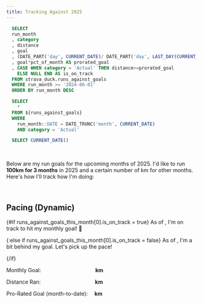 ```yaml
---
title: Tracking Against 2025
---
```


```sql runs_against_goals
  SELECT
  run_month
  , category
  , distance
  , goal
  , (DATE_PART('day', CURRENT_DATE)/ DATE_PART('day', LAST_DAY(CURRENT_DATE)))::FLOAT AS pct_of_month
  , goal*pct_of_month AS prorated_goal
  , CASE WHEN category = 'Actual' THEN distance>=prorated_goal 
    ELSE NULL END AS is_on_track
  FROM strava_duck.runs_against_goals
  WHERE run_month >= '2024-06-01'
  ORDER BY run_month DESC
```
```sql runs_against_goals_this_month
  SELECT
    *
  FROM ${runs_against_goals}
  WHERE 
    run_month::DATE = DATE_TRUNC('month', CURRENT_DATE)
    AND category = 'Actual'
```
```sql today
  SELECT CURRENT_DATE()
```

<LastRefreshed/>
<br>

Below are my run goals for the upcoming months of 2025. I'd like to run <b>100km for 3 months</b> in 2025 and a certain number of km for other months.
Here's how I'll track how I'm doing:

<BarChart
  data={runs_against_goals}
  title="Run vs. Goal"
  x=run_month
  y=distance
  series=category
  yMin=0
/>

<br>

## Pacing (Dynamic)

[//]: # (<BigValue)

[//]: # (  data={runs})

[//]: # (  value=total_distance_month)

[//]: # (  sparkline=activity_month)

[//]: # (  comparison=total_distance_month_growth)

[//]: # (  comparisonFmt=pct1)

[//]: # (  comparisonTitle="vs. Last Month")

[//]: # (/>)

{#if runs_against_goals_this_month[0].is_on_track = true}
  <Alert status="positive">
  As of <b><Value data={today} fmt='longdate'/></b>, I'm on track to hit my monthly goal! 🚀
  </Alert> 

{:else if runs_against_goals_this_month[0].is_on_track = false}
  <Alert status="danger">
  As of <b><Value data={today} fmt='longdate'/></b>, I'm a bit behind my goal. Let's pick up the pace!
  </Alert> 

{/if}

Monthly Goal: &emsp;&emsp;&emsp;&emsp;&emsp;&emsp;&emsp;&emsp;&emsp;&emsp;<b><Value 
  data={runs_against_goals_this_month}
  column=goal
  />km</b>

Distance Ran: &emsp;&emsp;&emsp;&emsp;&emsp;&emsp;&emsp;&emsp;&emsp;&emsp;<b><Value 
  data={runs_against_goals_this_month}
  column=distance
  fmt='#.#1'
  />km</b>

Pro-Rated Goal (month-to-date): &emsp;<b><Value 
  data={runs_against_goals_this_month}
  column=prorated_goal
  fmt='#.#1'
  />km</b>